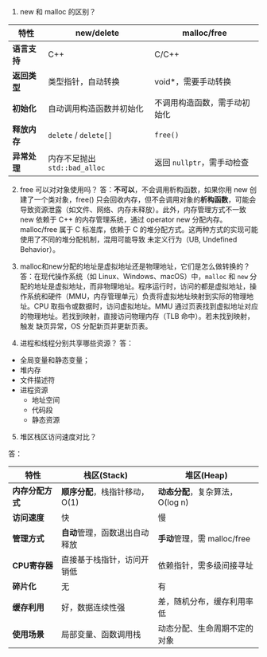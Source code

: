 1. new 和 malloc 的区别？

|特性| new/delete | malloc/free |
|--|--|--|
|**语言支持**|C++| C/C++|
|**返回类型**|类型指针，自动转换|void*，需要手动转换|
|**初始化**|自动调用构造函数并初始化|不调用构造函数，需手动初始化|
|**释放内存**|`delete` / `delete[]`|`free()`|
|**异常处理**|内存不足抛出 `std::bad_alloc`|返回 `nullptr`，需手动检查|
2. free 可以对对象使用吗？
答：**不可以**，不会调用析构函数，如果你用 new 创建了一个类对象，free() 只会回收内存，但不会调用对象的**析构函数**，可能会导致资源泄露（如文件、网络、内存未释放）。此外，内存管理方式不一致new 依赖于 C++ 的内存管理系统，通过 operator new 分配内存。malloc/free 属于 C 标准库，依赖于 C 的堆分配方式。这两种方式的实现可能使用了不同的堆分配机制，混用可能导致 未定义行为（UB, Undefined Behavior）。


3. malloc和new分配的地址是虚拟地址还是物理地址，它们是怎么做转换的？
答：在现代操作系统（如 Linux、Windows、macOS）中，`malloc` 和 `new` 分配的地址是虚拟地址，而非物理地址。程序运行时，访问的都是虚拟地址，操作系统和硬件（MMU，内存管理单元）负责将虚拟地址映射到实际的物理地址。CPU 取指令或数据时，访问虚拟地址。MMU 通过页表找到虚拟地址对应的物理地址。若找到映射，直接访问物理内存（TLB 命中）。若未找到映射，触发 缺页异常，OS 分配新页并更新页表。

4. 进程和线程分别共享哪些资源？
答：
- 全局变量和静态变量；
- 堆内存
- 文件描述符
- 进程资源
  - 地址空间
  - 代码段
  - 静态资源

5. 堆区栈区访问速度对比？

答： 

|特性|栈区(Stack)|堆区(Heap)|
|--|--|--|
|**内存分配方式**|**顺序分配**，栈指针移动，O(1)|**动态分配**，复杂算法，O(log n)|
|**访问速度**|快|慢|
|**管理方式**|**自动**管理，函数退出自动释放|**手动**管理，需 malloc/free|
|**CPU寄存器**|直接基于栈指针，访问开销低|依赖指针，需多级间接寻址|
|**碎片化**|无|有|
|**缓存利用**|	好，数据连续性强|差，随机分布，缓存利用率低|
|**使用场景**|局部变量、函数调用栈|动态分配、生命周期不定的对象|

